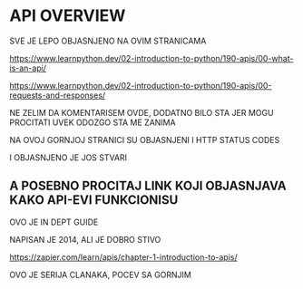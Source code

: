 # API OVERVIEW

SVE JE LEPO OBJASNJENO NA OVIM STRANICAMA

<https://www.learnpython.dev/02-introduction-to-python/190-apis/00-what-is-an-api/>

<https://www.learnpython.dev/02-introduction-to-python/190-apis/00-requests-and-responses/>

NE ZELIM DA KOMENTARISEM OVDE, DODATNO BILO STA JER MOGU PROCITATI UVEK ODOZGO STA ME ZANIMA

NA OVOJ GORNJOJ STRANICI SU OBJASNJENI I HTTP STATUS CODES

I OBJASNJENO JE JOS STVARI

## A POSEBNO PROCITAJ LINK KOJI OBJASNJAVA KAKO API-EVI FUNKCIONISU

OVO JE IN DEPT GUIDE

NAPISAN JE 2014, ALI JE DOBRO STIVO

<https://zapier.com/learn/apis/chapter-1-introduction-to-apis/>

OVO JE SERIJA CLANAKA, POCEV SA GORNJIM
